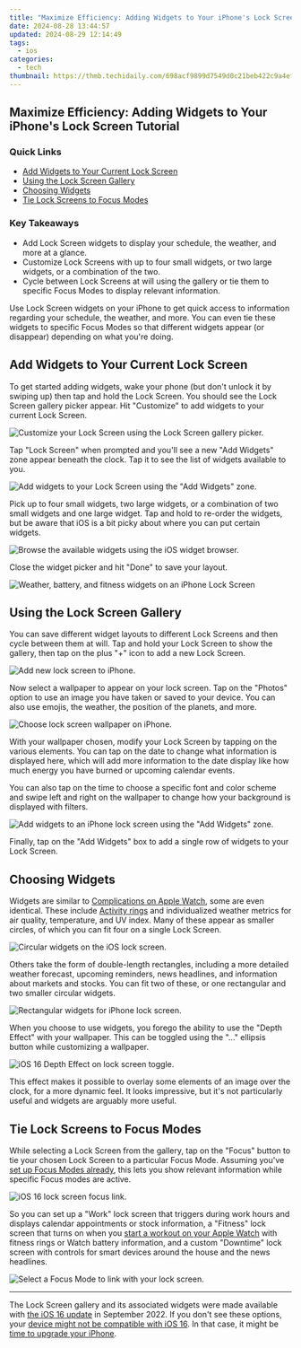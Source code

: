 ```yaml
---
title: "Maximize Efficiency: Adding Widgets to Your iPhone's Lock Screen Tutorial"
date: 2024-08-28 13:44:57
updated: 2024-08-29 12:14:49
tags:
  - ios
categories:
  - tech
thumbnail: https://thmb.techidaily.com/698acf9899d7549d0c21beb422c9a4efb393d0c106634028a5e9ccbf41fc2d01.jpg
---
```


## Maximize Efficiency: Adding Widgets to Your iPhone's Lock Screen Tutorial

### Quick Links

* [Add Widgets to Your Current Lock Screen](https://vp-tips.techidaily.com/updated-top-cameraphone-trackers-precision-power-performance-for-2024/)
* [Using the Lock Screen Gallery](https://screen-recording.techidaily.com/2024-approved-most-streamed-hits-in-spotify-history/)
* [Choosing Widgets](https://extra-skills.techidaily.com/updated-interpreting-differences-360-and-virtual-reality-cinematography/)
* [Tie Lock Screens to Focus Modes](https://article-tips.techidaily.com/new-visual-storytelling-starts-here-learning-lunapic/)

### Key Takeaways

* Add Lock Screen widgets to display your schedule, the weather, and more at a glance.
* Customize Lock Screens with up to four small widgets, or two large widgets, or a combination of the two.
* Cycle between Lock Screens at will using the gallery or tie them to specific Focus Modes to display relevant information.

 Use Lock Screen widgets on your iPhone to get quick access to information regarding your schedule, the weather, and more. You can even tie these widgets to specific Focus Modes so that different widgets appear (or disappear) depending on what you're doing.

##  Add Widgets to Your Current Lock Screen

 To get started adding widgets, wake your phone (but don't unlock it by swiping up) then tap and hold the Lock Screen. You should see the Lock Screen gallery picker appear. Hit "Customize" to add widgets to your current Lock Screen.

![Customize your Lock Screen using the Lock Screen gallery picker.](https://static1.howtogeekimages.com/wordpress/wp-content/uploads/2024/06/customize_lock_screen.jpg) 

 Tap "Lock Screen" when prompted and you'll see a new "Add Widgets" zone appear beneath the clock. Tap it to see the list of widgets available to you.

![Add widgets to your Lock Screen using the "Add Widgets" zone.](https://static1.howtogeekimages.com/wordpress/wp-content/uploads/2024/06/add_widgets.jpg) 

 Pick up to four small widgets, two large widgets, or a combination of two small widgets and one large widget. Tap and hold to re-order the widgets, but be aware that iOS is a bit picky about where you can put certain widgets. 

![Browse the available widgets using the iOS widget browser.](https://static1.howtogeekimages.com/wordpress/wp-content/uploads/2024/06/widget_browser.jpg) 

 Close the widget picker and hit "Done" to save your layout.

![Weather, battery, and fitness widgets on an iPhone Lock Screen](https://static1.howtogeekimages.com/wordpress/wp-content/uploads/2024/06/added_widgets.jpg) 

##  Using the Lock Screen Gallery

 You can save different widget layouts to different Lock Screens and then cycle between them at will. Tap and hold your Lock Screen to show the gallery, then tap on the plus "+" icon to add a new Lock Screen.

![Add new lock screen to iPhone.](https://static1.howtogeekimages.com/wordpress/wp-content/uploads/2022/09/ios16_lock_sceen_plus.jpg) 

 Now select a wallpaper to appear on your lock screen. Tap on the "Photos" option to use an image you have taken or saved to your device. You can also use emojis, the weather, the position of the planets, and more.

![Choose lock screen wallpaper on iPhone.](https://static1.howtogeekimages.com/wordpress/wp-content/uploads/2022/09/ios16_lock_sceen_add_wallpaper.jpg) 

 With your wallpaper chosen, modify your Lock Screen by tapping on the various elements. You can tap on the date to change what information is displayed here, which will add more information to the date display like how much energy you have burned or upcoming calendar events.

 You can also tap on the time to choose a specific font and color scheme and swipe left and right on the wallpaper to change how your background is displayed with filters.

![Add widgets to an iPhone lock screen using the "Add Widgets" zone.](https://static1.howtogeekimages.com/wordpress/wp-content/uploads/2022/09/ios16_lock_sceen_add_widgets.jpg) 

 Finally, tap on the "Add Widgets" box to add a single row of widgets to your Lock Screen.

##  Choosing Widgets

 Widgets are similar to [Complications on Apple Watch](https://ai-live-streaming.techidaily.com/new-live-commerce-next-chapter-can-ai-unlock-its-true-potential/), some are even identical. These include [Activity rings](https://youtube-video-recordings.techidaily.com/completely-erase-your-connection-with-youtube-shorts/) and individualized weather metrics for air quality, temperature, and UV index. Many of these appear as smaller circles, of which you can fit four on a single Lock Screen.

![Circular widgets on the iOS lock screen.](https://static1.howtogeekimages.com/wordpress/wp-content/uploads/2022/09/ios16_lock_sceen_circle_widgets.jpg) 

 Others take the form of double-length rectangles, including a more detailed weather forecast, upcoming reminders, news headlines, and information about markets and stocks. You can fit two of these, or one rectangular and two smaller circular widgets.

![Rectangular widgets for iPhone lock screen.](https://static1.howtogeekimages.com/wordpress/wp-content/uploads/2022/09/ios16_lock_sceen_add_rectangle.jpg) 

 When you choose to use widgets, you forego the ability to use the "Depth Effect" with your wallpaper. This can be toggled using the "..." ellipsis button while customizing a wallpaper.

![iOS 16 Depth Effect on lock screen toggle.](https://static1.howtogeekimages.com/wordpress/wp-content/uploads/2022/09/iOS16_lockscreen_depth_effect.jpg) 

 This effect makes it possible to overlay some elements of an image over the clock, for a more dynamic feel. It looks impressive, but it's not particularly useful and widgets are arguably more useful.

##  Tie Lock Screens to Focus Modes

 While selecting a Lock Screen from the gallery, tap on the "Focus" button to tie your chosen Lock Screen to a particular Focus Mode. Assuming you've [set up Focus Modes already](https://instagram-video-recordings.techidaily.com/updated-storystitcher-compelling-collage-for-instagram-users-for-2024/), this lets you show relevant information while specific Focus modes are active.

![iOS 16 lock screen focus link.](https://static1.howtogeekimages.com/wordpress/wp-content/uploads/2022/09/ios_16_lockscreen_focus.jpg) 

 So you can set up a "Work" lock screen that triggers during work hours and displays calendar appointments or stock information, a "Fitness" lock screen that turns on when you [start a workout on your Apple Watch](https://on-screen-recording.techidaily.com/new-elite-ipad-speech-recording-tools-3/) with fitness rings or Watch battery information, and a custom "Downtime" lock screen with controls for smart devices around the house and the news headlines.

![Select a Focus Mode to link with your lock screen.](https://static1.howtogeekimages.com/wordpress/wp-content/uploads/2022/09/ios_16_lock_screen_focus_select.jpg) 

---

 The Lock Screen gallery and its associated widgets were made available with [the iOS 16 update](https://youtube-clips.techidaily.com/in-2024-editors-dream-machine-top-portable-video-edits-tools/) in September 2022\. If you don't see these options, your [device might not be compatible with iOS 16](https://digital-screen-recording.techidaily.com/in-2024-pioneering-techniques-to-transform-your-obs-studio-projects/). In that case, it might be [time to upgrade your iPhone](https://blog-min.techidaily.com/easiest-guide-how-to-clone-honor-x8b-phone-drfone-by-drfone-transfer-from-android-transfer-from-android/).

<ins class="adsbygoogle"
     style="display:block"
     data-ad-format="autorelaxed"
     data-ad-client="ca-pub-7571918770474297"
     data-ad-slot="1223367746"></ins>



<ins class="adsbygoogle"
     style="display:block"
     data-ad-client="ca-pub-7571918770474297"
     data-ad-slot="8358498916"
     data-ad-format="auto"
     data-full-width-responsive="true"></ins>
